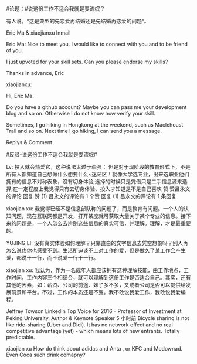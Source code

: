 #论题：#说这份工作不适合我就是耍流氓？

有人说，“这是典型的先恋爱再结婚还是先结婚再恋爱的问题“。

Eric Ma & xiaojianxu Inmail

Eric Ma: 
Nice to meet you.
I would like to connect with you and to be friend of you.

I just upvoted for your skill sets. Can you please endorse my skills?

Thanks in advance,
Eric


xiaojianxu:
 
Hi, Eric Ma.

Do you have a github account? Maybe you can pass me your development blog and so on. Otherwise I do not know how verify your skill.

Sometimes, I go hiking in Hongkong at the weekend, such as Maclehoust Trail and so on. Next time I go hiking, I can send you a message. 



Replys & Comment

#反驳-说这份工作不适合我就是耍流氓#

Lv: 投入就会热爱它，这种说法太过于牵强：
但是对于现阶段的教育形式下，不是所有人都知道自己想做什么想要什么~迷茫区！就像大学选专业，出来选职业他们拥有的信息不对称表象，没有切身体验;选择的时候只是凭借只是二手信息源来选择;在一定程度上我觉得只有去切身体验、投入才知道是不是自己喜欢
 赞 赞吕永文的评论   回复   赞 (1) 吕永文的评论有 1 个赞    回复 (1) 吕永文的评论有 1 条回复
 
 
xiaojian xu:
我觉得已经不是信息部队称的问题了，而是教育有问题。一个人的认知问题，现在互联网都是开发，打开某度就可获取大量关于某个专业的信息。接下来的问题是，一个人怎么去辨别这些信息的真实可信，并理解。理解，才是最重要的。

YUJING LI: 
没有真实体验如何理解？只靠直白的文字信息去凭空想象吗？别人再怎么说疼你也感受不到。生活所迫谈不上对工作的爱，但是做久了某工作会产生爱，都说干一行，而不说爱一行干一行。

xiaojian xu: 
我认为，作为一名成年人都应该拥有这种理解技能，由工作地点，工作时间，工作内容三个相结合，就可以理解到这份工作是否适合自己。其实，还有其他的因素，如：薪资、公司的前途、妹子多不多，又或者公司是否可以提供给发展前景和平台。不过，工作的本质还是不变。我不敢说我爱工作，我敢说我爱编程。 



Jeffrey Towson
LinkedIn Top Voice for 2016 - Professor of Investment at Peking University, Author & Keynote Speaker
5 小时前
Bicycle sharing is not like ride-sharing (Uber and Didi). It has no network effect and no real competitive advantage (yet) - which means lots of new entrants. Totally predictable.

xiaojian xu
How do think about adidas and Anta , or KFC and Mcdownad. Even Coca such drink comapny?
 
 
